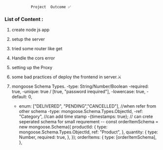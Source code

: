                 Project  Outcome ✅
###  List of Content :
1. create node js app
2. setup the server
3. tried some router like get
4. Handle the cors error
5. setting up the Proxy
6. some bad practices of deploy the frontend in server.⚔️

7. mongoose  Schema Types.
    -type: String/Number/Boolean
    -required: true,
    -unique: true / [true, "password irequired"],
    -lowercase: true,
    -default: 0,
    - enum: ["DELIVERED", "PENDING","CANCELLED"],
//when refer from other schema
    -type: mongoose.Schema.Types.ObjectId,
    -ref: "Category",
//can add time stamp
    -{timestamps: true};
// can crete seperated schema for small requrement
    --
const orderItemSchema = new mongoose.Schema({
  productId: {
    type: mongoose.Schema.Types.ObjectId,
    ref: "Product",
  },
  quantity: {
    type: Number,
    required: true,
  },
});
 orderItems: {
      type: [orderItemSchema],
    },

